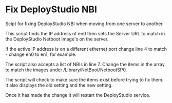 # Fix DeployStudio NBI
Scipt for fixing DeployStudio NBI when moving from one server to another.

This script finds the IP address of en0 then sets the Server URL to match in the DeployStudio Netboot Image's on the server.

If the active IP address is on a different ethernet port change line 4 to match - change en0 to en1, for example.

The script also accepts a list of NBIs in line 7. Change the items in the array to match the images under /Library/NetBoot/NetbootSP0.

The script will check to make sure the items exist before trying to fix them. It also displays the old setting and the new setting. 

Once it has made the change it will restart the DeployStudio service.
